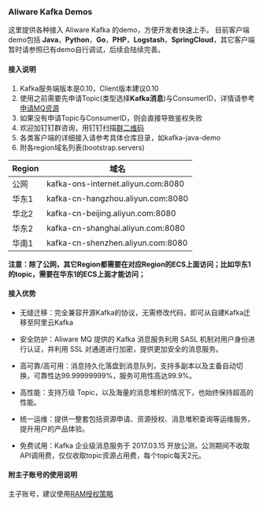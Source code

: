 ### Aliware Kafka Demos
这里提供各种接入 Aliware Kafka 的demo，方便开发者快速上手。
目前客户端demo包括 **Java**，**Python**，**Go**，**PHP**，**Logstash**，**SpringCloud**，其它客户端暂时请参照已有demo自行调试，后续会陆续完善。
#### 接入说明
1. Kafka服务端版本是0.10，Client版本建议0.10
2. 使用之前需要先申请Topic(类型选择**Kafka消息**)与ConsumerID，详情请参考[申请MQ资源](https://help.aliyun.com/document_detail/29536.html)
3. 如果没有申请Topic与ConsumerID，则会直接导致鉴权失败
4. 欢迎加钉钉群咨询，用钉钉扫描[群二维码](http://img3.tbcdn.cn/5476e8b07b923/TB1HEQgQpXXXXbdXVXXXXXXXXXX)
5. 各类客户端的详细接入请参考具体仓库目录，如kafka-java-demo
6. 附各region域名列表(bootstrap.servers)

| Region | 域名 |
| --- | --- |
| 公网 | kafka-ons-internet.aliyun.com:8080 |
| 华东1 | kafka-cn-hangzhou.aliyun.com:8080 |
| 华北2 | kafka-cn-beijing.aliyun.com:8080  |
| 华东2 | kafka-cn-shanghai.aliyun.com:8080 |
| 华南1 | kafka-cn-shenzhen.aliyun.com:8080 |

**注意：除了公网，其它Region都需要在对应Region的ECS上面访问；比如华东1的topic，需要在华东1的ECS上面才能访问；**


#### 接入优势
* 无缝迁移：完全兼容开源Kafka的协议，无需修改代码，即可从自建Kafka迁移至阿里云Kafka

* 安全防护：Aliware MQ 提供的 Kafka 消息服务利用 SASL 机制对用户身份进行认证，并利用 SSL 对通道进行加密，提供更加安全的消息服务。

* 高可靠/高可用：消息持久化落盘到消息队列，支持多副本以及主备自动切换，可靠性达99.99999999%，服务可用性高达99.9%。

* 高性能：支持万级 Topic，以及海量的消息堆积的情况下，也始终保持超高的性能。

* 统一运维：提供一整套包括资源申请、资源授权、消息堆积查询等运维服务，提升用户的产品体验。

* 免费试用：Kafka 企业级消息服务于 2017.03.15 开放公测，公测期间不收取API调用费，仅仅收取topic资源占用费，每个topic每天2元。

#### 附主子账号的使用说明

主子账号，建议使用[RAM授权策略](https://help.aliyun.com/document_detail/61382.html)
	


